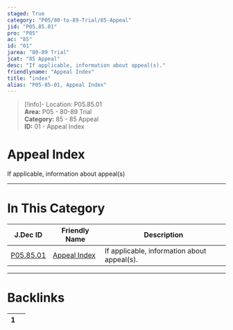 ```yaml
---  
staged: True  
category: "P05/80-to-89-Trial/85-Appeal"  
jid: "P05.85.01"  
pro: "P05"  
ac: "85"  
id: "01"  
jarea: "80-89 Trial"  
jcat: "85 Appeal"  
desc: "If applicable, information about appeal(s)."  
friendlyname: "Appeal Index"  
title: "index"  
alias: "P05-85-01, Appeal Index"  
---  
```

>[!info]- Location: P05.85.01  
>**Area:** P05 - 80-89 Trial  
>**Category:** 85 - 85 Appeal  
>**ID:** 01 - Appeal Index  
  
# Appeal Index  
  
If applicable, information about appeal(s)  
   
  
  
---  
# In This Category  
  
| J.Dec ID                                                                    | Friendly Name                                                                  | Description                                 |  
| --------------------------------------------------------------------------- | ------------------------------------------------------------------------------ | ------------------------------------------- |  
| [P05.85.01](index.md) | [Appeal Index](index.md) | If applicable, information about appeal(s). |  
  
  
---  
# Backlinks  
<div><table class="dataview table-view-table"><thead class="table-view-thead"><tr class="table-view-tr-header"><th class="table-view-th"><span></span><span class="dataview small-text">1</span></th><th class="table-view-th"><span></span></th></tr></thead><tbody class="table-view-tbody"></tbody></table></div>